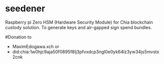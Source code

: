 # seedener
Raspberry pi Zero HSM (Hardware Security Module) for Chia blockchain custody solution. To generate keys and air-gapped sign spend bundles.


#Donation to
- MaximEdogawa.xch or
- did:chia:1w0hjc9aja50f0895f8lj3pfvxdcp3ngl0e0yk64lz3yw34js5mvstx2cnk
